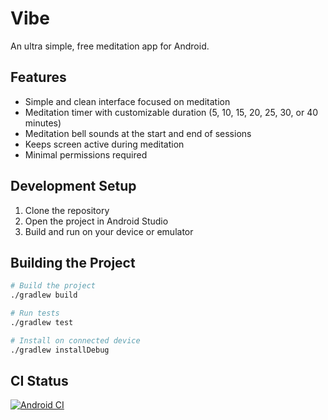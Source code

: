 # Vibe

An ultra simple, free meditation app for Android.

## Features

- Simple and clean interface focused on meditation
- Meditation timer with customizable duration (5, 10, 15, 20, 25, 30, or 40 minutes)
- Meditation bell sounds at the start and end of sessions
- Keeps screen active during meditation
- Minimal permissions required

## Development Setup

1. Clone the repository
2. Open the project in Android Studio
3. Build and run on your device or emulator

## Building the Project

```bash
# Build the project
./gradlew build

# Run tests
./gradlew test

# Install on connected device
./gradlew installDebug
```

## CI Status

[![Android CI](https://github.com/patflynn/vibe/actions/workflows/android-ci.yml/badge.svg)](https://github.com/patflynn/vibe/actions/workflows/android-ci.yml)